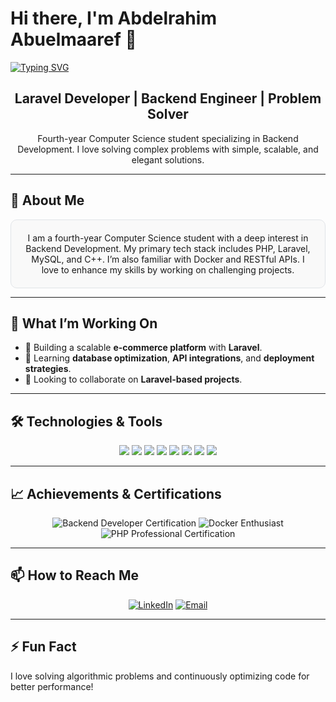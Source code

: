 # Hi there, I'm Abdelrahim Abuelmaaref 👋

[![Typing SVG](https://readme-typing-svg.demolab.com?font=Fira+Code&size=28&duration=2000&pause=500&multiline=true&color=F75C7E&background=FFFFFF&vCenter=true&width=700&height=80&lines=Laravel+Developer+%7C+Backend+Engineer;مطور+لارافيل+%7C+مهندس+خلفيات;Desarrollador+Laravel+%7C+Ingeniero+Backend)](https://git.io/typing-svg)

<div align="center">
  <h2>Laravel Developer | Backend Engineer | Problem Solver</h2>
  <p>Fourth-year Computer Science student specializing in Backend Development. I love solving complex problems with simple, scalable, and elegant solutions.</p>
</div>

---

## 🚀 About Me
<div align="center" style="border: 1px solid #e1e4e8; padding: 20px; border-radius: 10px; background-color: #f9f9f9;">
  I am a fourth-year Computer Science student with a deep interest in Backend Development.  
  My primary tech stack includes PHP, Laravel, MySQL, and C++.  
  I’m also familiar with Docker and RESTful APIs.  
  I love to enhance my skills by working on challenging projects.
</div>

---

## 💼 What I’m Working On
- 🔭 Building a scalable **e-commerce platform** with **Laravel**.
- 🌱 Learning **database optimization**, **API integrations**, and **deployment strategies**.
- 🤝 Looking to collaborate on **Laravel-based projects**.

---

## 🛠️ Technologies & Tools
<p align="center">
  <img src="https://img.shields.io/badge/-PHP-777BB4?style=flat-square&logo=php&logoColor=white" />
  <img src="https://img.shields.io/badge/-Laravel-F55247?style=flat-square&logo=laravel&logoColor=white" />
  <img src="https://img.shields.io/badge/-MySQL-4479A1?style=flat-square&logo=mysql&logoColor=white" />
  <img src="https://img.shields.io/badge/-Docker-2496ED?style=flat-square&logo=docker&logoColor=white" />
  <img src="https://img.shields.io/badge/-C++-00599C?style=flat-square&logo=cplusplus&logoColor=white" />
  <img src="https://img.shields.io/badge/-HTML5-E34F26?style=flat-square&logo=html5&logoColor=white" />
  <img src="https://img.shields.io/badge/-JavaScript-F7DF1E?style=flat-square&logo=javascript&logoColor=black" />
  <img src="https://img.shields.io/badge/-CSS3-1572B6?style=flat-square&logo=css3&logoColor=white" />
</p>

---

## 📈 Achievements & Certifications
<p align="center">
  <img src="https://img.shields.io/badge/-Certified%20Backend%20Developer%20-28A745?style=flat-square&logo=laravel&logoColor=white" alt="Backend Developer Certification" />
  <img src="https://img.shields.io/badge/-Docker%20Enthusiast-2496ED?style=flat-square&logo=docker&logoColor=white" alt="Docker Enthusiast" />
  <img src="https://img.shields.io/badge/-PHP%20Professional%20Certification-777BB4?style=flat-square&logo=php&logoColor=white" alt="PHP Professional Certification" />
</p>

---

## 📫 How to Reach Me
<p align="center">
  <a href="https://www.linkedin.com/in/abdelrahim-abuelmaaref-7962052b4/"><img src="https://img.shields.io/badge/-LinkedIn-0077B5?style=flat-square&logo=linkedin&logoColor=white" alt="LinkedIn"></a>
  <a href="mailto:abdelrahimabuelmaaref@gmail.com"><img src="https://img.shields.io/badge/-Email-D14836?style=flat-square&logo=gmail&logoColor=white" alt="Email"></a>
</p>

---

## ⚡ Fun Fact
I love solving algorithmic problems and continuously optimizing code for better performance!
